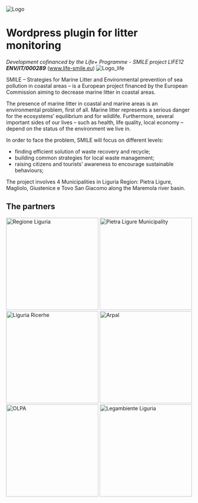 ![Logo](http://life-smile.eu/wp-content/uploads/2013/09/Logo-Smile115X1154.png)

# Wordpress plugin for litter monitoring

_Development cofinanced by the Life+ Programme_ - _SMILE project LIFE12_ **_ENV/IT/000289_**
(www.life-smile.eu) ![Logo_life](http://life-smile.eu/wp-content/uploads/2013/10/life_logo_mini.png)

SMILE – Strategies for Marine Litter and Environmental prevention of sea pollution in coastal areas – is a European project financed by the European Commission aiming to decrease marine litter in coastal areas.

The presence of marine litter in coastal and marine areas is an environmental problem, first of all. Marine litter represents a serious danger for the ecosystems’ equilibrium and for wildlife. Furthermore, several important sides of our lives – such as health, life quality, local economy – depend on the status of the environment we live in.

In order to face the problem, SMILE will focus on different levels:

+ finding efficient solution of waste recovery and recycle;
+ building common strategies for local waste management;
+ raising citizens and tourists’ awareness to encourage sustainable behaviours;

The project involves 4 Municipalities in Liguria Region: Pietra Ligure, Magliolo, Giustenice e Tovo San Giacomo along the Maremola river basin.

## The partners

<img src="http://www.life-smile.eu/wp-content/uploads/2015/03/Liguria1.jpg#2" alt="Regione Liguria" style="height: 250px;"> <img src="http://www.life-smile.eu/wp-content/uploads/2015/03/pietra.png#2" alt="Pietra Ligure Municipality" style="height: 250px;">  <img src="http://www.life-smile.eu/wp-content/uploads/2015/03/Logo_Liguria_Ricerche-trasparente.png#2" alt="Liguria Ricerhe" style="height: 250px;"> <img src="http://www.life-smile.eu/wp-content/uploads/2015/03/arpal-Logo1.jpg" alt="Arpal" style="height: 250px;"> <img src="http://www.life-smile.eu/wp-content/uploads/2015/03/OLPAbassa.png#2" alt="OLPA" style="height: 250px;"> <img src="http://www.life-smile.eu/wp-content/uploads/2015/03/logo-legambiente.jpg#2" alt="Legambiente Liguria" style="height: 250px;">
